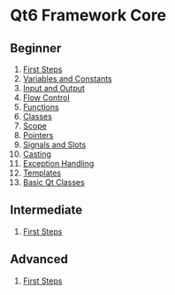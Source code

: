 # Qt6 Framework Core


## Beginner

1. [First Steps](https://github.com/fethicekinmez/Qt-Framework-Qt6-CORE/tree/main/Beginner/3_First_Steps/HelloWorld)
2. [Variables and Constants](https://github.com/fethicekinmez/Qt-Framework-Qt6-CORE/tree/main/Beginner/4_Variables_and_Constants)
3. [Input and Output]()
4. [Flow Control]()
5. [Functions]()
6. [Classes]()
7. [Scope]()
8. [Pointers]()
9. [Signals and Slots]()
10. [Casting]()
11. [Exception Handling]()
12. [Templates]()
13. [Basic Qt Classes]()

## Intermediate
1. [First Steps]()
## Advanced
1. [First Steps]()
